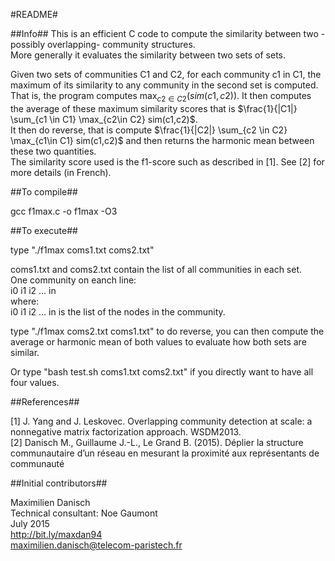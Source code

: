 #README#

##Info##
This is an efficient C code to compute the similarity between two -possibly overlapping- community structures.  
More generally it evaluates the similarity between two sets of sets.

Given two sets of communities C1 and C2, for each community c1 in C1, the maximum of its similarity to any community in the second set is computed. That is, the program computes $\max_{c2 \in C2}(sim(c1,c2))$. It then computes the average of these maximum similarity scores that is $\frac{1}{|C1|} \sum_{c1 \in C1} \max_{c2\in C2} sim(c1,c2)$.  
It then do reverse, that is compute $\frac{1}{|C2|} \sum_{c2 \in C2} \max_{c1\in C1} sim(c1,c2)$ and then returns the harmonic mean between these two quantities.  
The similarity score used is the f1-score such as described in [1]. See [2] for more details (in French).

##To compile##

gcc f1max.c -o f1max -O3  

##To execute##

type "./f1max coms1.txt coms2.txt"

coms1.txt and coms2.txt contain the list of all communities in each set.  
One community on eanch line:  
i0 i1 i2 ... in  
where:  
i0 i1 i2 ... in is the list of the nodes in the community.

type "./f1max coms2.txt coms1.txt" to do reverse, you can then compute the average or harmonic mean of both values to evaluate how both sets are similar.

Or type "bash test.sh coms1.txt coms2.txt" if you directly want to have all four values.

##References##

[1] J. Yang and J. Leskovec. Overlapping community detection at scale: a nonnegative matrix factorization approach. WSDM2013.  
[2] Danisch M., Guillaume J.-L., Le Grand B. (2015). Déplier la structure communautaire d’un réseau en mesurant la proximité aux représentants de communauté

##Initial contributors##

Maximilien Danisch  
Technical consultant: Noe Gaumont  
July 2015  
http://bit.ly/maxdan94  
maximilien.danisch@telecom-paristech.fr
